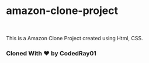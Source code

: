 # amazon-clone-project
<br>
<p>This is a Amazon Clone Project created using Html, CSS. </p>
<h3> Cloned With &hearts; by CodedRay01 </h3>
